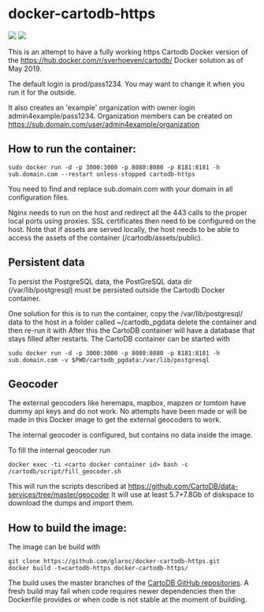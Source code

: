 docker-cartodb-https
==============

[![](https://images.microbadger.com/badges/image/sverhoeven/cartodb.svg)](https://microbadger.com/#/images/sverhoeven/cartodb "Get your own image badge on microbadger.com")
[![](https://images.microbadger.com/badges/version/sverhoeven/cartodb.svg)](https://hub.docker.com/r/sverhoeven/cartodb/)

This is an attempt to have a fully working https Cartodb Docker version of the https://hub.docker.com/r/sverhoeven/cartodb/ Docker solution as of May 2019. 

The default login is prod/pass1234. You may want to change it when you run it for the outside.

It also creates an 'example' organization with owner login admin4example/pass1234.
Organization members can be created on https://sub.domain.com/user/admin4example/organization

How to run the container:
-------------------------

```
sudo docker run -d -p 3000:3000 -p 8080:8080 -p 8181:8181 -h sub.domain.com --restart unless-stopped cartodb-https
```

You need to find and replace sub.domain.com with your domain in all configuration files. 

Nginx needs to run on the host and redirect all the 443 calls to the proper local ports using proxies. SSL certificates then need to be configured on the host. Note that if assets are served locally, the host needs to be able to access the assets of the container (/cartodb/assets/public). 


Persistent data
---------------

To persist the PostgreSQL data, the PostGreSQL data dir (/var/lib/postgresql) must be persisted outside the Cartodb Docker container.

One solution for this is to run the container, copy the /var/lib/postgresql/ data to the host in a folder called ~/cartodb_pgdata delete the container and then re-run it with 
After this the CartoDB container will have a database that stays filled after restarts.
The CartoDB container can be started with
```
sudo docker run -d -p 3000:3000 -p 8080:8080 -p 8181:8181 -h sub.domain.com -v $PWD/cartodb_pgdata:/var/lib/postgresql 
```

Geocoder
--------

The external geocoders like heremaps, mapbox, mapzen or tomtom have dummy api keys and do not work.
No attempts have been made or will be made in this Docker image to get the external geocoders to work.

The internal geocoder is configured, but contains no data inside the image.

To fill the internal geocoder run
```
docker exec -ti <carto docker container id> bash -c /cartodb/script/fill_geocoder.sh
```

This will run the scripts described at https://github.com/CartoDB/data-services/tree/master/geocoder
It will use at least 5.7+7.8Gb of diskspace to download the dumps and import them.

How to build the image:
-----------------------

The image can be build with
```
git clone https://github.com/glaroc/docker-cartodb-https.git
docker build -t=cartodb-https docker-cartodb-https/
```

The build uses the master branches of the [CartoDB GitHub repositories](https://github.com/CartoDB). A fresh build may fail when code requires newer dependencies then the Dockerfile provides or when code is not stable at the moment of building.
